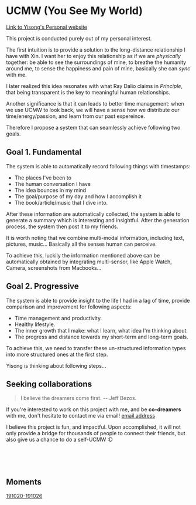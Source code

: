 # UCMW (You See My World)

[Link to Yisong's Personal website ](http://www.yisong.me/)

This project is conducted purely out of my personal interest. 

The first intuition is to provide a solution to the long-distance relationship I have with Xin. I want her to enjoy this relationship as if we are *physically* together: be able to see the surroundings of mine, to breathe the humanity around me, to sense the happiness and pain of mine, basically she can *sync* with me.

I later realized this idea resonates with what Ray Dalio claims in *Principle*, that being transparent is the key to meaningful human relationships.

Another significance is that it can leads to better time management: when we use UCMW to look back, we will have a sense how we distribute our time/energy/passion, and learn from our past expereince.

Therefore I propose a system that can seamlessly achieve following two goals.



## Goal 1. Fundamental

The system is able to automatically record following things with timestamps:

- The places I've been to
- The human conversation I have
- The idea bounces in my mind
- The goal/purpose of my day and how I accomplish it
- The book/article/music that I dive into.

After these information are automatically collected, the system is able to generate a summary which is interesting and insightful. After the generation process, the system then post it to my friends.

It is worth noting that we combine multi-modal information, including text, pictures, music... Basically all the senses human can perceive.

To achieve this, luckily the information mentioned above can be automatically obtained by integrating multi-sensor, like Apple Watch, Camera, screenshots from Macbooks...



## Goal 2. Progressive

The system is able to provide insight to the life I had in a lag of time, provide comparison and improvement for following aspects:

- Time management and productivity.
- Healthy lifestyle.
- The inner growth that I make: what I learn, what idea I'm thinking about. 
- The progress and distance towards my short-term and long-term goals.

To achieve this, we need to transfer these un-structured information types into more structured ones at the first step.

Yisong is thinking about following steps... 



## Seeking collaborations

> I believe the dreamers come first. -- Jeff Bezos.

If you're interested to work on this project with me, and be **co-dreamers** with  me, don't hesitate to contact me via email! [email address](miaoyisong@gmail.com)

I believe this project is fun, and impactful. Upon accomplished, it will not only provide a bridge for thousands of people to connect their friends, but also give us a chance to do a self-UCMW :D

<br>

<br>

<br>

## Moments
[191020-191026](moments/191020-191026)